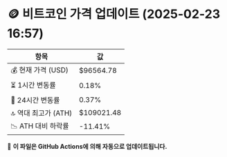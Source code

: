 # 🪙 비트코인 가격 업데이트 (2025-02-23 16:57)

| 항목                | 값 |
|--------------------|----------------|
| 💰 현재 가격 (USD) | $96564.78 |
| ⏳ 1시간 변동률    | 0.18% |
| 📆 24시간 변동률   | 0.37% |
| 🔝 역대 최고가 (ATH) | $109021.48 |
| 📉 ATH 대비 하락률 | -11.41% |

🔄 **이 파일은 GitHub Actions에 의해 자동으로 업데이트됩니다.**
